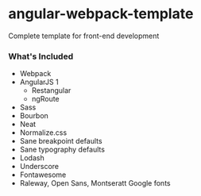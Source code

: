 # angular-webpack-template
Complete template for front-end development

### What's Included
* Webpack
* AngularJS 1
  * Restangular
  * ngRoute
* Sass
* Bourbon
* Neat
* Normalize.css
* Sane breakpoint defaults
* Sane typography defaults
* Lodash
* Underscore
* Fontawesome
* Raleway, Open Sans, Montseratt Google fonts

